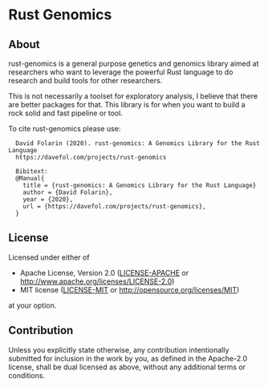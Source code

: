 # Rust Genomics

## About
rust-genomics is a general purpose genetics and genomics library aimed at researchers who want to leverage the powerful Rust language to do research and build tools for other researchers.

This is not necessarily a toolset for exploratory analysis, I believe that there are better packages for that. This library is for when you want to build a rock solid and fast pipeline or tool.

To cite rust-genomics please use:
```
  David Folarin (2020). rust-genomics: A Genomics Library for the Rust Language
  https://davefol.com/projects/rust-genomics

  Bibitext: 
  @Manual{
    title = {rust-genomics: A Genomics Library for the Rust Language}
    author = {David Folarin},
    year = {2020},
    url = {https://davefol.com/projects/rust-genomics},
  }
```

## License

Licensed under either of

 * Apache License, Version 2.0
   ([LICENSE-APACHE](LICENSE-APACHE) or http://www.apache.org/licenses/LICENSE-2.0)
 * MIT license
   ([LICENSE-MIT](LICENSE-MIT) or http://opensource.org/licenses/MIT)

at your option.

## Contribution

Unless you explicitly state otherwise, any contribution intentionally submitted
for inclusion in the work by you, as defined in the Apache-2.0 license, shall be
dual licensed as above, without any additional terms or conditions.
